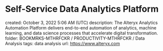 # Self-Service Data Analytics Platform

created: October 3, 2022 5:06 AM (UTC)
description: The Alteryx Analytics Automation Platform delivers end-to-end automation of analytics, machine learning, and data science processes that accelerate digital transformation.
folder: BOOKMRKS-MTHRFCKR / PRODUCTIVITY-MTHRFCKR / Data Analysis
tags: data analysis
url: https://www.alteryx.com